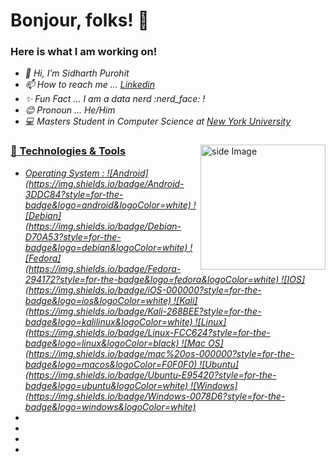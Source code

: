 # Bonjour, folks! 👋

### Here is what I am working on!

<p><em>
  <ul>
  <li> 👋 Hi, I’m Sidharth Purohit</li>
  <li> 📫 How to reach me ... <a href="https://www.linkedin.com/in/sidharth-purohit">Linkedin</a></li>
  <li> ✨ Fun Fact ... I am a data nerd :nerd_face: !</li>
  <li> 😊 Pronoun ... He/Him </li>
  <li> 💻 Masters Student in Computer Science at <a href="https://www.nyu.edu/">New York University</li>
</ul> </em></p>

<img src="https://github.com/sciencepal/sciencepal/blob/master/assets/life_balance.gif" alt="side Image" align="right" width="200" height="auto" />

### 🔧 Technologies & Tools
<p><em>
  <ul>
  <li> Operating System :
    ![Android](https://img.shields.io/badge/Android-3DDC84?style=for-the-badge&logo=android&logoColor=white)
    ![Debian](https://img.shields.io/badge/Debian-D70A53?style=for-the-badge&logo=debian&logoColor=white)
    ![Fedora](https://img.shields.io/badge/Fedora-294172?style=for-the-badge&logo=fedora&logoColor=white)
    ![IOS](https://img.shields.io/badge/iOS-000000?style=for-the-badge&logo=ios&logoColor=white)
    ![Kali](https://img.shields.io/badge/Kali-268BEE?style=for-the-badge&logo=kalilinux&logoColor=white)
    ![Linux](https://img.shields.io/badge/Linux-FCC624?style=for-the-badge&logo=linux&logoColor=black)
    ![Mac OS](https://img.shields.io/badge/mac%20os-000000?style=for-the-badge&logo=macos&logoColor=F0F0F0)
    ![Ubuntu](https://img.shields.io/badge/Ubuntu-E95420?style=for-the-badge&logo=ubuntu&logoColor=white)
    ![Windows](https://img.shields.io/badge/Windows-0078D6?style=for-the-badge&logo=windows&logoColor=white) </li>
  <li> 
  <li> 
  <li> 
  <li> </li>
</ul> </em></p>



<!--
**sidart069/sidart069** is a ✨ _special_ ✨ repository because its `README.md` (this file) appears on your GitHub profile.

Here are some ideas to get you started:

- 🔭 I’m currently working on ...
- 🌱 I’m currently learning ...
- 👯 I’m looking to collaborate on ...
- 🤔 I’m looking for help with ...
- 💬 Ask me about ...
- 📫 How to reach me: ...
- 😄 Pronouns: ...
- ⚡ Fun fact: ...


![](https://img.shields.io/badge/OS-Windows-informational?style=flat&logo=linux&logoColor=white&color=2bbc8a)
![](https://img.shields.io/badge/Editor-VS-Code-informational?style=flat&logo=intellij-idea&logoColor=white&color=2bbc8a)
![](https://img.shields.io/badge/Code-C++-informational?style=flat&logo=c%2B%2B&logoColor=white&color=2bbc8a)
![](https://img.shields.io/badge/Code-JavaScript-informational?style=flat&logo=javascript&logoColor=white&color=2bbc8a)
![](https://img.shields.io/badge/Shell-Bash-informational?style=flat&logo=gnu-bash&logoColor=white&color=2bbc8a)
-->
